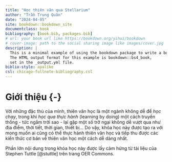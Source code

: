 ```yaml
--- 
title: "Học thiên văn qua Stellarium"
author: "Trần Trung Quân"
date: "2024-04-05"
site: bookdown::bookdown_site
documentclass: book
bibliography: [book.bib, packages.bib]
# url: your book url like https://bookdown.org/yihui/bookdown
# cover-image: path to the social sharing image like images/cover.jpg
description: |
  This is a minimal example of using the bookdown package to write a book.
  The HTML output format for this example is bookdown::bs4_book,
  set in the _output.yml file.
biblio-style: apalike
csl: chicago-fullnote-bibliography.csl
---
```


# Giới thiệu {-}

Với những đặc thù của mình, thiên văn học là một ngành không dễ để *học chay*, trong khi *học qua thực hành* (learning by doing) một cách truyền thống - tức ngắm trời sao - lại gặp một số trở ngại không dễ vượt qua như địa điểm, thời tiết, thời gian, thiết bị... Do vậy, khóa học này được tạo ra với mong muốn ai cũng có thể thực hành thiên văn học và tiếp thu được các kiến thức cơ bản về thiên văn học một cách dễ dàng nhất.

Phần lớn nội dung trong khóa học này được lấy cảm hứng từ tài liệu của Stephen Tuttle [@stuttle] trên trang OER Commons.


